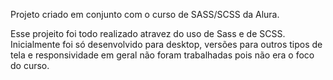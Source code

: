 Projeto criado em conjunto com o curso de SASS/SCSS da Alura.

Esse projeito foi todo realizado atravez do uso de Sass e de SCSS.
Inicialmente foi só desenvolvido para desktop, versões para outros tipos de tela e responsividade em geral não foram trabalhadas pois não era o foco do curso.
